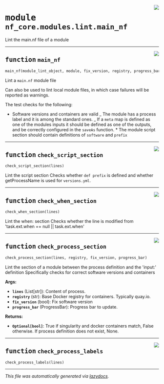 <!-- markdownlint-disable -->

<a href="../../../../../../tools/nf_core/modules/lint/main_nf.py#L0"><img align="right" style="float:right;" src="https://img.shields.io/badge/-source-cccccc?style=flat-square"></a>

# <kbd>module</kbd> `nf_core.modules.lint.main_nf`

Lint the main.nf file of a module

---

<a href="../../../../../../tools/nf_core/modules/lint/main_nf.py#L20"><img align="right" style="float:right;" src="https://img.shields.io/badge/-source-cccccc?style=flat-square"></a>

## <kbd>function</kbd> `main_nf`

```python
main_nf(module_lint_object, module, fix_version, registry, progress_bar)
```

Lint a `main.nf` module file

Can also be used to lint local module files, in which case failures will be reported as warnings.

The test checks for the following:

- Software versions and containers are valid _ The module has a process label and it is among the standard ones. _ If a `meta` map is defined as one of the modules inputs it should be defined as one of the outputs, and be correctly configured in the `saveAs` function. \* The module script section should contain definitions of `software` and `prefix`

---

<a href="../../../../../../tools/nf_core/modules/lint/main_nf.py#L171"><img align="right" style="float:right;" src="https://img.shields.io/badge/-source-cccccc?style=flat-square"></a>

## <kbd>function</kbd> `check_script_section`

```python
check_script_section(lines)
```

Lint the script section Checks whether `def prefix` is defined and whether getProcessName is used for `versions.yml`.

---

<a href="../../../../../../tools/nf_core/modules/lint/main_nf.py#L192"><img align="right" style="float:right;" src="https://img.shields.io/badge/-source-cccccc?style=flat-square"></a>

## <kbd>function</kbd> `check_when_section`

```python
check_when_section(lines)
```

Lint the when: section Checks whether the line is modified from 'task.ext.when == null || task.ext.when'

---

<a href="../../../../../../tools/nf_core/modules/lint/main_nf.py#L212"><img align="right" style="float:right;" src="https://img.shields.io/badge/-source-cccccc?style=flat-square"></a>

## <kbd>function</kbd> `check_process_section`

```python
check_process_section(lines, registry, fix_version, progress_bar)
```

Lint the section of a module between the process definition and the 'input:' definition Specifically checks for correct software versions and containers

**Args:**

- <b>`lines`</b> (List[str]): Content of process.
- <b>`registry`</b> (str): Base Docker registry for containers. Typically quay.io.
- <b>`fix_version`</b> (bool): Fix software version
- <b>`progress_bar`</b> (ProgressBar): Progress bar to update.

**Returns:**

- <b>`Optional[bool]`</b>: True if singularity and docker containers match, False otherwise. If process definition does not exist, None.

---

<a href="../../../../../../tools/nf_core/modules/lint/main_nf.py#L437"><img align="right" style="float:right;" src="https://img.shields.io/badge/-source-cccccc?style=flat-square"></a>

## <kbd>function</kbd> `check_process_labels`

```python
check_process_labels(lines)
```

---

_This file was automatically generated via [lazydocs](https://github.com/ml-tooling/lazydocs)._
